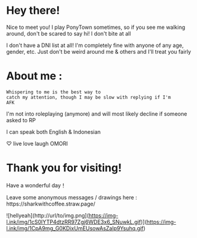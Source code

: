 # Hey there!
<p>Nice to meet you! I play PonyTown sometimes, so if you see me walking around, don't be scared to say hi! I don't bite at all</p>
<p>I don't have a DNI list at all! I'm completely fine with anyone of any age, gender, etc. Just don't be weird around me & others and I'll treat you fairly</p>

# About me :
<code style="color : name_color">Whispering to me is the best way to catch my attention, though I may be slow with replying if I'm AFK</code>
<p>I'm not into roleplaying (anymore) and will most likely decline if someone asked to RP</p>
<p>I can speak both English & Indonesian
<p>♡ live love laugh OMORI

# Thank you for visiting!
<p>Have a wonderful day！</p>
<p>Leave some anonymous messages / drawings here : https://sharkwithcoffee.straw.page/</p>

![hellyeah](http://url/to/img.png](https://img-l.ink/img/1cS0IYTP4dtzRR97Zgj6WDE3x6_SNuwkL.gif)](https://img-l.ink/img/1CpA9mg_G0KDixUmEUsowAsZaIp9Ysuhq.gif)
